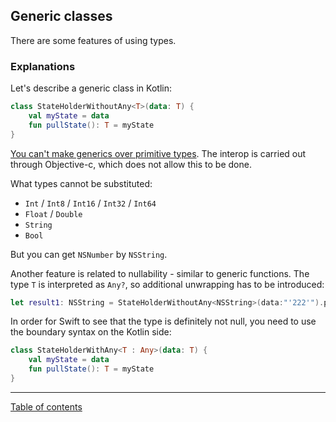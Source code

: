 ## Generic classes

There are some features of using types.

### Explanations

Let's describe a generic class in Kotlin:

```kotlin
class StateHolderWithoutAny<T>(data: T) {
    val myState = data
    fun pullState(): T = myState
}
```

[You can't make generics over primitive types](https://stackoverflow.com/questions/51196984/objective-c-generic-containing-a-scalar/51197180#51197180). The interop is carried out through Objective-c, which does not allow this to be done.

What types cannot be substituted:

- `Int` / `Int8` / `Int16` / `Int32` / `Int64`
- `Float` / `Double`
- `String`
- `Bool`

But you can get `NSNumber` by `NSString`.

Another feature is related to nullability - similar to generic functions. The type `T` is interpreted as `Any?`, so additional unwrapping has to be introduced:

```swift
let result1: NSString = StateHolderWithoutAny<NSString>(data:"'222'").pullState()!
```

In order for Swift to see that the type is definitely not null, you need to use the boundary syntax on the Kotlin side:

```kotlin
class StateHolderWithAny<T : Any>(data: T) {
    val myState = data
    fun pullState(): T = myState
}
```

---
[Table of contents](/README.md)